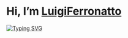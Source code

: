 # Hi, I’m [LuigiFerronatto](https://www.instagram.com/)

[![Typing SVG](https://readme-typing-svg.demolab.com?font=Montserrat&weight=500&duration=3000&pause=500&color=8D66F7&background=141A24&center=true&vCenter=true&multiline=true&random=false&width=500&height=250&lines=I+just+know+how+to+do+some+stuff;I'm+a+FullStack+Developer;HTML5+%2F+CSS3+%2F+JavaScript+%2F+C%23+%2F+PHP;SQL+%2F+NoSql;Node.js+%2F+React.js+%2F+Vue.js+%2F+Next.js)](https://git.io/typing-svg)
